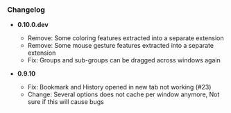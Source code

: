 ### Changelog


- **0.10.0.dev**
  - Remove: Some coloring features extracted into a separate extension
  - Remove: Some mouse gesture features extracted into a separate extension
  - Fix: Groups and sub-groups can be dragged across windows again

- **0.9.10**
  - Fix: Bookmark and History opened in new tab not working (#23)
  - Change: Several options does not cache per window anymore, Not sure if this will cause bugs
